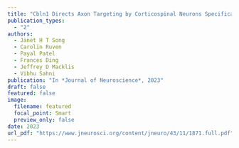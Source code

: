 ```yaml
---
title: "Cbln1 Directs Axon Targeting by Corticospinal Neurons Specifically toward Thoraco-Lumbar Spinal Cord"
publication_types:
  - "2"
authors:
  - Janet H T Song
  - Carolin Ruven
  - Payal Patel
  - Frances Ding
  - Jeffrey D Macklis
  - Vibhu Sahni
publication: "In *Journal of Neuroscience*, 2023"
draft: false
featured: false
image:
  filename: featured
  focal_point: Smart
  preview_only: false
date: 2023
url_pdf: "https://www.jneurosci.org/content/jneuro/43/11/1871.full.pdf"
---
```

